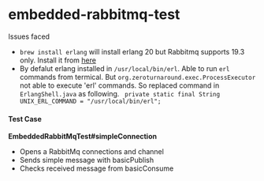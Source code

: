 # embedded-rabbitmq-test

Issues faced 
- `brew install erlang` will install erlang 20 but Rabbitmq supports 19.3 only. Install it from [here](https://packages.erlang-solutions.com/erlang/esl-erlang/FLAVOUR_1_general/esl-erlang_19.3~osx~10.10_amd64.dmg)
- By defalut erlang installed in `/usr/local/bin/erl`. Able to run `erl` commands from termical. But `org.zeroturnaround.exec.ProcessExecutor` not able to execute 'erl' commands. 
So replaced command in `ErlangShell.java` as following.
```	private static final String UNIX_ERL_COMMAND = "/usr/local/bin/erl";```

#### Test Case 
**EmbeddedRabbitMqTest#simpleConnection**
- Opens a RabbitMq connections and channel
- Sends simple message with basicPublish
- Checks received message from basicConsume




